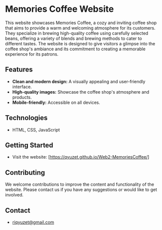 # Memories Coffee Website

This website showcases Memories Coffee, a cozy and inviting coffee shop that aims to provide a warm and welcoming atmosphere for its customers. They specialize in brewing high-quality coffee using carefully selected beans, offering a variety of blends and brewing methods to cater to different tastes.  The website is designed to give visitors a glimpse into the coffee shop's ambiance and its commitment to creating a memorable experience for its patrons. 

## Features

* **Clean and modern design:**  A visually appealing and user-friendly interface.
* **High-quality images:** Showcase the coffee shop's atmosphere and products.
* **Mobile-friendly:**  Accessible on all devices.

## Technologies

* HTML, CSS, JavaScript

## Getting Started

* Visit the website: [https://qyuzet.github.io/Web2-MemoriesCoffee/]

## Contributing

We welcome contributions to improve the content and functionality of the website. Please contact us if you have any suggestions or would like to get involved.

## Contact

* riqyuzet@gmail.com
